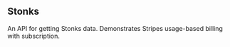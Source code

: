 Stonks
------

An API for getting Stonks data. Demonstrates Stripes usage-based billing with subscription.